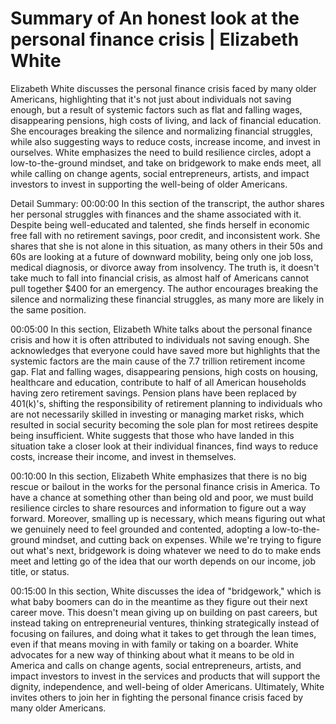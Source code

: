 # Summary of An honest look at the personal finance crisis | Elizabeth White

Elizabeth White discusses the personal finance crisis faced by many older Americans, highlighting that it's not just about individuals not saving enough, but a result of systemic factors such as flat and falling wages, disappearing pensions, high costs of living, and lack of financial education. She encourages breaking the silence and normalizing financial struggles, while also suggesting ways to reduce costs, increase income, and invest in ourselves. White emphasizes the need to build resilience circles, adopt a low-to-the-ground mindset, and take on bridgework to make ends meet, all while calling on change agents, social entrepreneurs, artists, and impact investors to invest in supporting the well-being of older Americans.

Detail Summary: 
00:00:00
In this section of the transcript, the author shares her personal struggles with finances and the shame associated with it. Despite being well-educated and talented, she finds herself in economic free fall with no retirement savings, poor credit, and inconsistent work. She shares that she is not alone in this situation, as many others in their 50s and 60s are looking at a future of downward mobility, being only one job loss, medical diagnosis, or divorce away from insolvency. The truth is, it doesn't take much to fall into financial crisis, as almost half of Americans cannot pull together $400 for an emergency. The author encourages breaking the silence and normalizing these financial struggles, as many more are likely in the same position.

00:05:00
In this section, Elizabeth White talks about the personal finance crisis and how it is often attributed to individuals not saving enough. She acknowledges that everyone could have saved more but highlights that the systemic factors are the main cause of the 7.7 trillion retirement income gap. Flat and falling wages, disappearing pensions, high costs on housing, healthcare and education, contribute to half of all American households having zero retirement savings. Pension plans have been replaced by 401(k)'s, shifting the responsibility of retirement planning to individuals who are not necessarily skilled in investing or managing market risks, which resulted in social security becoming the sole plan for most retirees despite being insufficient. White suggests that those who have landed in this situation take a closer look at their individual finances, find ways to reduce costs, increase their income, and invest in themselves.

00:10:00
In this section, Elizabeth White emphasizes that there is no big rescue or bailout in the works for the personal finance crisis in America. To have a chance at something other than being old and poor, we must build resilience circles to share resources and information to figure out a way forward. Moreover, smalling up is necessary, which means figuring out what we genuinely need to feel grounded and contented, adopting a low-to-the-ground mindset, and cutting back on expenses. While we're trying to figure out what's next, bridgework is doing whatever we need to do to make ends meet and letting go of the idea that our worth depends on our income, job title, or status.

00:15:00
In this section, White discusses the idea of "bridgework," which is what baby boomers can do in the meantime as they figure out their next career move. This doesn't mean giving up on building on past careers, but instead taking on entrepreneurial ventures, thinking strategically instead of focusing on failures, and doing what it takes to get through the lean times, even if that means moving in with family or taking on a boarder. White advocates for a new way of thinking about what it means to be old in America and calls on change agents, social entrepreneurs, artists, and impact investors to invest in the services and products that will support the dignity, independence, and well-being of older Americans. Ultimately, White invites others to join her in fighting the personal finance crisis faced by many older Americans.

